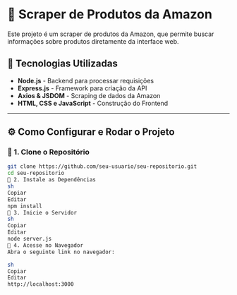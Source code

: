 # 🛒 Scraper de Produtos da Amazon

Este projeto é um scraper de produtos da Amazon, que permite buscar informações sobre produtos diretamente da interface web.

## 🚀 Tecnologias Utilizadas

- **Node.js** - Backend para processar requisições
- **Express.js** - Framework para criação da API
- **Axios & JSDOM** - Scraping de dados da Amazon
- **HTML, CSS e JavaScript** - Construção do Frontend

---

## ⚙️ Como Configurar e Rodar o Projeto

### 🔹 1. Clone o Repositório

```sh
git clone https://github.com/seu-usuario/seu-repositorio.git
cd seu-repositorio
🔹 2. Instale as Dependências
sh
Copiar
Editar
npm install
🔹 3. Inicie o Servidor
sh
Copiar
Editar
node server.js
🔹 4. Acesse no Navegador
Abra o seguinte link no navegador:

sh
Copiar
Editar
http://localhost:3000
